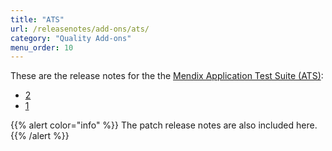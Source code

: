 ```yaml
---
title: "ATS"
url: /releasenotes/add-ons/ats/
category: "Quality Add-ons"
menu_order: 10
---
```


These are the release notes for the the [Mendix Application Test Suite (ATS)](/addons/ats-addon/):

* [2](/releasenotes/add-ons/ats-2/)
* [1](/releasenotes/add-ons/ats-1/)

{{% alert color="info" %}}
The patch release notes are also included here.
{{% /alert %}}
